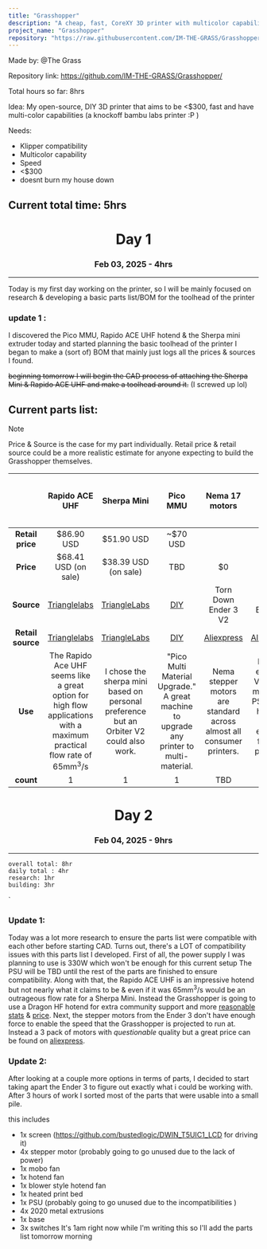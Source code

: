 ```yaml
---
title: "Grasshopper"
description: "A cheap, fast, CoreXY 3D printer with multicolor capabilities."
project_name: "Grasshopper"
repository: "https://raw.githubusercontent.com/IM-THE-GRASS/Grasshopper/refs/heads/main/journal.md"
---
```

Made by: @The Grass

Repository link: https://github.com/IM-THE-GRASS/Grasshopper/

Total hours so far: 8hrs


Idea: My open-source, DIY 3D printer that aims to be <$300, fast and have multi-color capabilities
(a knockoff bambu labs printer :P )


Needs:
- Klipper compatibility
- Multicolor capability
- Speed
- <$300 
- doesnt burn my house down

## Current total time: 5hrs





<div align="center"><h1>Day 1</h1></div>
<div align="center"><h3>Feb 03, 2025 - 4hrs</h3></div>

<hr>

Today is my first day working on the printer, so I will be mainly focused on research & developing a basic parts list/BOM for the toolhead of the printer

### update 1 :

I discovered the Pico MMU, Rapido ACE UHF hotend & the Sherpa mini extruder today and started planning the basic toolhead of the printer
I began to make a (sort of) BOM that mainly just logs all the prices & sources I found. 

~~beginning tomorrow I will begin the CAD process of attaching the Sherpa Mini & Rapido ACE UHF and make a toolhead around it.~~ (I screwed up lol)

## Current parts list: 

> [!NOTE]
> Price & Source is the case for my part individually. Retail price & retail source could be a more realistic estimate for anyone expecting to build the Grasshopper themselves.

|         ‎         |                                                          Rapido ACE UHF<br>                                                          |                                       Sherpa Mini                                       |                                         Pico MMU                                          |                            Nema 17 motors                             |                                           PSU                                            | Linear rods | BLTouch | Metal extrusions (Exact specs TBD)        |
| :---------------: | :----------------------------------------------------------------------------------------------------------------------------------: | :-------------------------------------------------------------------------------------: | :---------------------------------------------------------------------------------------: | :-------------------------------------------------------------------: | :--------------------------------------------------------------------------------------: | :---------: | ------- | ----------------------------------------- |
| **Retail price**  |                                                             $86.90  USD                                                              |                                       $51.90 USD                                        |                                         ~$70 USD                                          |                                                                       |                                                                                          |             |         |                                           |
|     **Price**     |                                                         $68.41 USD (on sale)                                                         |                                  $38.39 USD (on sale)                                   |                                            TBD                                            |                                  $0                                   |                                            $0                                            |             |         |                                           |
|    **Source**     |                        [Trianglelabs](https://trianglelab.net/products/sherpa-mini-extruder?VariantsId=10515)                        | [TriangleLabs](https://trianglelab.net/products/sherpa-mini-extruder?VariantsId=10515)  |             [DIY    ](https://github.com/lhndo/LH-Stinger/wiki/Pico-MMU#bom)              |                         Torn Down Ender 3 V2                          |                                   Torn Down Ender 3 V2                                   |             |         | torn down Ender 3 V2                      |
| **Retail source** |                        [Trianglelabs](https://trianglelab.net/products/sherpa-mini-extruder?VariantsId=10515)                        | [TriangleLabs](https://trianglelab.net/products/sherpa-mini-extruder?VariantsId=10515)  |               [DIY](https://github.com/lhndo/LH-Stinger/wiki/Pico-MMU#bom)                |               [Aliexpress ](https://www.aliexpress.us/)               |                        [Aliexpress ](https://www.aliexpress.us/)                         |             |         | [Aliexpress ](https://www.aliexpress.us/) |
|      **Use**      | The Rapido Ace UHF seems like a great option for high flow applications with a maximum practical flow rate of <br>65mm<sup>3</sup>/s | I chose the sherpa mini based on personal preference but an Orbiter V2 could also work. | "Pico Multi Material Upgrade." A great  machine to upgrade any printer to multi-material. | Nema stepper motors are standard across almost all consumer printers. | My old ender 3 V2 has a meanwell PSU that I hope is good enough for this printer's power |             |         |                                           |
|     **count**     |                                                                  1                                                                   |                                            1                                            |                                             1                                             |                                  TBD                                  |                                            1                                             |     TBD     | 1       | TBD                                       |

<div align="center"><h1>Day 2</h1></div>
<div align="center"><h3>Feb 04, 2025 -  9hrs</h3></div>

<hr>

	overall total: 8hr
	daily total : 4hr
	research: 1hr
	building: 3hr
`

### Update 1:
Today was a lot more research to ensure the parts list were compatible with each other before starting CAD. Turns out, there's a LOT of compatibility issues with this parts list I developed. First of all, the power supply I was planning to use is 330W which won't be enough for this current setup The PSU will be TBD until the rest of the parts are finished to ensure compatibility. Along with that, the Rapido ACE UHF is an impressive hotend but not nearly what it claims to be & even if it was 65mm<sup>3</sup>/s would be an outrageous flow rate for a Sherpa Mini. Instead the Grasshopper is going to use a Dragon HF hotend for extra community support and more [reasonable stats](https://www.reddit.com/r/voroncorexy/comments/o0cuxd/does_anyone_know_max_flow_rate_for_different_hot/) & [price](https://www.trianglelab.net/products/dragon-hotend?VariantsId=11396). Next, the stepper motors from the Ender 3 don't have enough force to enable the speed that the Grasshopper is projected to run at. Instead a 3 pack of motors with *questionable* quality but a great price can be found on [aliexpress](https://www.aliexpress.us/item/2255801033887365.html?spm=a2g0o.productlist.main.2.76d645af92nVLa&algo_pvid=b81d5402-f309-40b6-9f3b-66931c66e33a&algo_exp_id=b81d5402-f309-40b6-9f3b-66931c66e33a-1&pdp_npi=4%40dis%21USD%2132.09%2125.99%21%21%2132.09%2125.99%21%402103146c17387183294372792eb597%2110000015342053269%21sea%21US%214468387228%21X&curPageLogUid=UKCwPiWFbb8p&utparam-url=scene%3Asearch%7Cquery_from%3A&gatewayAdapt=glo2usa). 

### Update 2: 
After looking at a couple more options in terms of parts, I decided to start taking apart the Ender 3 to figure out exactly what i could be working with. After 3 hours of work I sorted most of the parts that were usable into a small pile. 



this includes 
- 1x screen (https://github.com/bustedlogic/DWIN_T5UIC1_LCD for driving it)
- 4x stepper motor (probably going to go unused due to the lack of power)
- 1x mobo fan
- 1x hotend fan
- 1x blower style hotend fan
- 1x heated print bed
- 1x PSU (probably going to go unused due to the incompatibilities )
- 4x 2020 metal extrusions
- 1x base
- 3x switches
It's 1am right now while I'm writing this so I'll add the parts list tomorrow morning 



